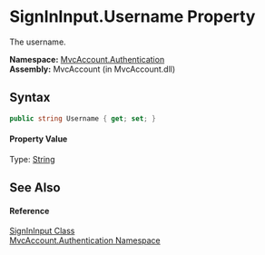 SignInInput.Username Property
=============================
The username.

**Namespace:** [MvcAccount.Authentication][1]  
**Assembly:** MvcAccount (in MvcAccount.dll)

Syntax
------

```csharp
public string Username { get; set; }
```

#### Property Value
Type: [String][2]

See Also
--------

#### Reference
[SignInInput Class][3]  
[MvcAccount.Authentication Namespace][1]  

[1]: ../README.md
[2]: http://msdn.microsoft.com/en-us/library/s1wwdcbf
[3]: README.md